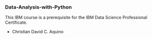 ### Data-Analysis-with-Python
This IBM course is a prerequisite for the IBM Data Science Professional Certificate.

- Christian David C. Aquino

